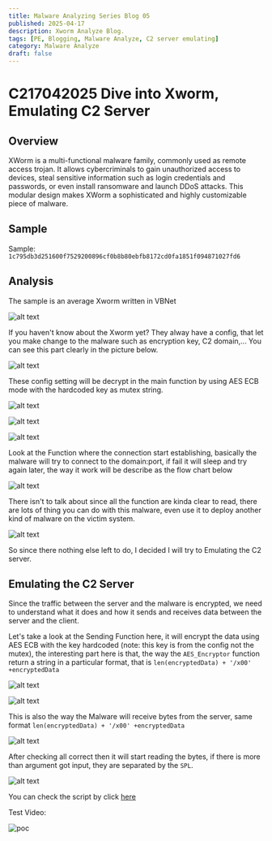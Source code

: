 ```yaml
---
title: Malware Analyzing Series Blog 05
published: 2025-04-17
description: Xworm Analyze Blog.
tags: [PE, Blogging, Malware Analyze, C2 server emulating]
category: Malware Analyze
draft: false
---
```



# C217042025 Dive into Xworm, Emulating C2 Server

## Overview

XWorm is a multi-functional malware family, commonly used as remote access trojan. It allows cybercriminals to gain unauthorized access to devices, steal sensitive information such as login credentials and passwords, or even install ransomware and launch DDoS attacks. This modular design makes XWorm a sophisticated and highly customizable piece of malware.

## Sample

Sample: ```1c795db3d251600f7529200896cf0b8b80ebfb8172cd0fa1851f094871027fd6```

## Analysis

The sample is an average Xworm written in VBNet

![alt text](https://raw.githubusercontent.com/raviyelna/Journey-into-the-Fundamental-of-Malware-Analysing/refs/heads/main/Asset/17042025_Xworm/images/image.png)

If you haven't know about the Xworm yet? They alway have a config, that let you make change to the malware such as encryption key, C2 domain,... You can see this part clearly in the picture below.

![alt text](https://raw.githubusercontent.com/raviyelna/Journey-into-the-Fundamental-of-Malware-Analysing/refs/heads/main/Asset/17042025_Xworm/images/image-1.png)

These config setting will be decrypt in the main function by using AES ECB mode with the hardcoded key as mutex string.

![alt text](https://raw.githubusercontent.com/raviyelna/Journey-into-the-Fundamental-of-Malware-Analysing/refs/heads/main/Asset/17042025_Xworm/images/image-2.png)

![alt text](https://raw.githubusercontent.com/raviyelna/Journey-into-the-Fundamental-of-Malware-Analysing/refs/heads/main/Asset/17042025_Xworm/images/image-3.png)

![alt text](https://raw.githubusercontent.com/raviyelna/Journey-into-the-Fundamental-of-Malware-Analysing/refs/heads/main/Asset/17042025_Xworm/images/image-4.png)

Look at the Function where the connection start establishing, basically the malware will try to connect to the domain:port, if fail it will sleep and try again later, the way it work will be describe as the flow chart below

![alt text](https://raw.githubusercontent.com/raviyelna/Journey-into-the-Fundamental-of-Malware-Analysing/refs/heads/main/Asset/17042025_Xworm/images/image-5.png)

There isn't to talk about since all the function are kinda clear to read, there are lots of thing you can do with this malware, even use it to deploy another kind of malware on the victim system.

![alt text](https://raw.githubusercontent.com/raviyelna/Journey-into-the-Fundamental-of-Malware-Analysing/refs/heads/main/Asset/17042025_Xworm/images/image-6.png)

So since there nothing else left to do, I decided I will try to Emulating the C2 server.

## Emulating the C2 Server

Since the traffic between the server and the malware is encrypted, we need to understand what it does and how it sends and receives data between the server and the client.

Let's take a look at the Sending Function here, it will encrypt the data using AES ECB with the key hardcoded (note: this key is from the config not the mutex), the interesting part here is that, the way the ```AES_Encryptor``` function return a string in a particular format, that is ```len(encryptedData) + '/x00' +encryptedData```

![alt text](https://raw.githubusercontent.com/raviyelna/Journey-into-the-Fundamental-of-Malware-Analysing/refs/heads/main/Asset/17042025_Xworm/images/image-7.png)

![alt text](https://raw.githubusercontent.com/raviyelna/Journey-into-the-Fundamental-of-Malware-Analysing/refs/heads/main/Asset/17042025_Xworm/images/image-8.png)

This is also the way the Malware will receive bytes from the server, same format ```len(encryptedData) + '/x00' +encryptedData```

![alt text](https://raw.githubusercontent.com/raviyelna/Journey-into-the-Fundamental-of-Malware-Analysing/refs/heads/main/Asset/17042025_Xworm/images/image-9.png)

After checking all correct then it will start reading the bytes, if there is more than argument got input, they are separated by the ```SPL```.

![alt text](https://raw.githubusercontent.com/raviyelna/Journey-into-the-Fundamental-of-Malware-Analysing/refs/heads/main/Asset/17042025_Xworm/images/image-10.png)

You can check the script by click [here](https://raw.githubusercontent.com/raviyelna/Journey-into-the-Fundamental-of-Malware-Analysing/refs/heads/main/Asset/17042025_Xworm/script/local_server.py)

Test Video: 


![poc](https://raw.githubusercontent.com/raviyelna/Journey-into-the-Fundamental-of-Malware-Analysing/refs/heads/main/Asset/17042025_Xworm/videos/poc.gif)
